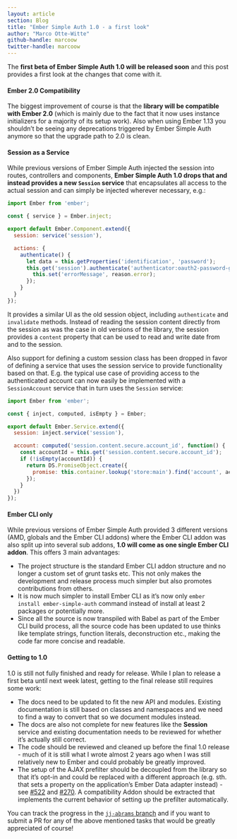 ```yaml
---
layout: article
section: Blog
title: "Ember Simple Auth 1.0 - a first look"
author: "Marco Otte-Witte"
github-handle: marcoow
twitter-handle: marcoow
---
```


The **first beta of Ember Simple Auth 1.0 will be released soon** and this post provides a first look at the changes that come with it.
<!--break-->

#### Ember 2.0 Compatibility

The biggest improvement of course is that the **library will be compatible with Ember 2.0** (which is mainly due to the fact that it now uses instance initializers for a majority of its setup work). Also when using Ember 1.13 you shouldn’t be seeing any deprecations triggered by Ember Simple Auth anymore so that the upgrade path to 2.0 is clean.

#### Session as a Service

While previous versions of Ember Simple Auth injected the session into routes, controllers and components, **Ember Simple Auth 1.0 drops that and instead provides a new `Session` service** that encapsulates all access to the actual session and can simply be injected wherever necessary, e.g.:

```js
import Ember from 'ember';

const { service } = Ember.inject;

export default Ember.Component.extend({
  session: service('session'),

  actions: {
    authenticate() {
      let data = this.getProperties('identification', 'password');
      this.get('session').authenticate('authenticator:oauth2-password-grant', data).catch((reason) => {
        this.set('errorMessage', reason.error);
      });
    }
  }
});
```

It provides a similar UI as the old session object, including `authenticate` and `invalidate` methods. Instead of reading the session content directly from the session as was the case in old versions of the library, the session provides a `content` property that can be used to read and write date from and to the session.

Also support for defining a custom session class has been dropped in favor of defining a service that uses the session service to provide functionality based on that. E.g. the typical use case of providing access to the authenticated account can now easily be implemented with a `SessionAccount` service that in turn uses the `Session` service:

```js
import Ember from 'ember';

const { inject, computed, isEmpty } = Ember;

export default Ember.Service.extend({
  session: inject.service('session'),

  account: computed('session.content.secure.account_id', function() {
    const accountId = this.get('session.content.secure.account_id');
    if (!isEmpty(accountId)) {
      return DS.PromiseObject.create({
        promise: this.container.lookup('store:main').find('account', accountId)
      });
    }
  })
});
```

#### Ember CLI only

While previous versions of Ember Simple Auth provided 3 different versions (AMD, globals and the Ember CLI addons) where the Ember CLI addon was also split up into several sub addons, **1.0 will come as one single Ember CLI addon**. This offers 3 main advantages:

*   The project structure is the standard Ember CLI addon structure and no longer a custom set of grunt tasks etc. This not only makes the development and release process much simpler but also promotes contributions from others.
*   It is now much simpler to install Ember CLI as it’s now only `ember install ember-simple-auth` command instead of install at least 2 packages or potentially more.
*   Since all the source is now transpiled with Babel as part of the Ember CLI build process, all the source code has been updated to use thinks like template strings, function literals, deconstruction etc., making the code far more concise and readable.

#### Getting to 1.0

1.0 is still not fully finished and ready for release. While I plan to release a first beta until next week latest, getting to the final release still requires some work:

*   The docs need to be updated to fit the new API and modules. Existing documentation is still based on classes and namespaces and we need to find a way to convert that so we document modules instead.
*   The docs are also not complete for new features like the **Session** service and existing documentation needs to be reviewed for whether it’s actually still correct.
*   The code should be reviewed and cleaned up before the final 1.0 release - much of it is still what I wrote almost 2 years ago when I was still relatively new to Ember and could probably be greatly improved.
*   The setup of the AJAX prefilter should be decoupled from the library so that it’s opt-in and could be replaced with a different approach (e.g. sth. that sets a property on the application’s Ember Data adapter instead) - see [#522](http://t.umblr.com/redirect?z=https%3A%2F%2Fgithub.com%2Fsimplabs%2Fember-simple-auth%2Fissues%2F522&t=MzdiODljNTEzOGMwYzA1ZTQwODA2YzA4MGZkMDY3NTY5OWVlY2ZlZCw2aUxXSXJVcQ%3D%3D) and [#270](http://t.umblr.com/redirect?z=https%3A%2F%2Fgithub.com%2Fsimplabs%2Fember-simple-auth%2Fissues%2F270&t=ODE5NjNkNTJmMzIyNmQ3ODY1NTMxMGMyODc5Zjg4ZDU2YTg1ZTAxZiw2aUxXSXJVcQ%3D%3D). A compatibility Addon should be extracted that implements the current behavior of setting up the prefilter automatically.

You can track the progress in the [`jj-abrams` branch](http://t.umblr.com/redirect?z=https%3A%2F%2Fgithub.com%2Fsimplabs%2Fember-simple-auth%2Fcompare%2Fjj-abrams&t=MjdkZmQ4MDE1NDg3M2YwNWIzMGZhNmFjZTI5MGNhYzQ2ZGQwNDU5Yyw2aUxXSXJVcQ%3D%3D) and if you want to submit a PR for any of the above mentioned tasks that would be greatly appreciated of course!